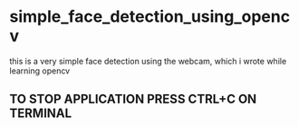 # simple_face_detection_using_opencv
this is a very simple face detection using the webcam, which i wrote while learning opencv

## TO STOP APPLICATION PRESS CTRL+C ON TERMINAL

